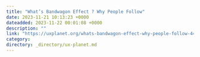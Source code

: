 ```yaml
---
title: "What’s Bandwagon Effect ? Why People Follow"
date: 2023-11-21 10:13:23 +0000
dateadded: 2023-11-22 00:01:08 +0000
description: ""
link: "https://uxplanet.org/whats-bandwagon-effect-why-people-follow-44d3e840d175?source=rss----819cc2aaeee0---4"
category:
directory: _directory/ux-planet.md
---
```

